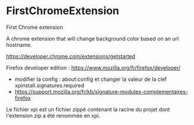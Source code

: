 # FirstChromeExtension
First Chrome extension

A chrome extension that will change background color based on an url hostname.

https://developer.chrome.com/extensions/getstarted

Firefox developer edition :
https://www.mozilla.org/fr/firefox/developer/
* modifier la config : about:config et changer la valeur de la clef xpinstall.signatures.required
* https://support.mozilla.org/fr/kb/signature-modules-complementaires-firefox

Le fichier xpi est un fichier zippé contenant la racine du projet dont l'extension zip a été renommée en xpi.
